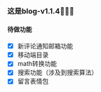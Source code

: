 ### 这是blog-v1.1.4🎉🎉🎉

#### 待做功能

- [x] 新评论通知邮箱功能
- [x] 移动端目录
- [x] math转换功能
- [x] 搜索功能（涉及到搜索算法）
- [x] 留言表情包
